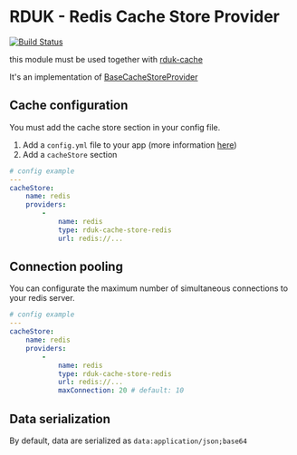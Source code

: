 # RDUK - Redis Cache Store Provider

[![Build Status](https://travis-ci.org/rd-uk/rduk-cache-store-redis.svg?branch=master)](https://travis-ci.org/rd-uk/rduk-cache-store-redis)

this module must be used together with [rduk-cache](https://github.com/rd-uk/rduk-cache/)

It's an implementation of [BaseCacheStoreProvider](https://github.com/rd-uk/rduk-cache/blob/master/lib/cacheStore/baseProvider.js)

## Cache configuration

You must add the cache store section in your config file.

1. Add a `config.yml` file to your app (more information [here](https://github.com/rd-uk/rduk-configuration))
1. Add a `cacheStore` section

```yaml
# config example
---
cacheStore:
    name: redis
    providers:
        -
            name: redis
            type: rduk-cache-store-redis
            url: redis://...

```

## Connection pooling
You can configurate the maximum number of simultaneous connections to your redis server.

```yaml
# config example
---
cacheStore:
    name: redis
    providers:
        -
            name: redis
            type: rduk-cache-store-redis
            url: redis://...
            maxConnection: 20 # default: 10

```

## Data serialization
By default, data are serialized as `data:application/json;base64`